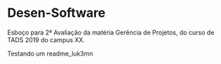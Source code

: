 # Desen-Software
Esboço para 2ª Avaliação da matéria Gerência de Projetos, do curso de TADS 2019 do campus XX.

Testando um readme_luk3mn
